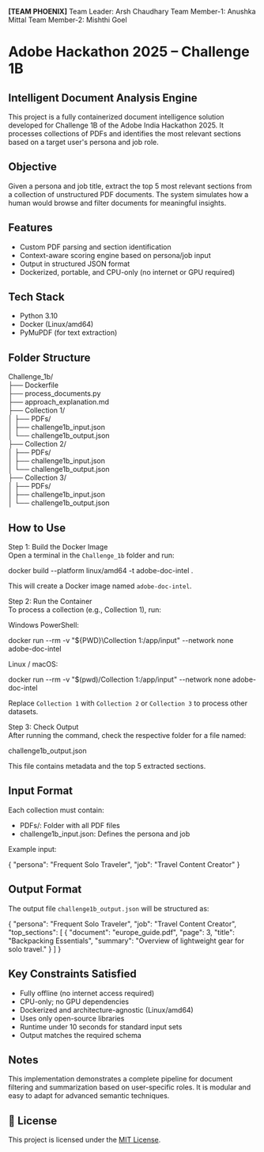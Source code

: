 **[TEAM PHOENIX]**
Team Leader: Arsh Chaudhary
Team Member-1: Anushka Mittal
Team Member-2: Mishthi Goel 



# Adobe Hackathon 2025 – Challenge 1B  
## Intelligent Document Analysis Engine

This project is a fully containerized document intelligence solution developed for Challenge 1B of the Adobe India Hackathon 2025. It processes collections of PDFs and identifies the most relevant sections based on a target user's persona and job role.

## Objective

Given a persona and job title, extract the top 5 most relevant sections from a collection of unstructured PDF documents. The system simulates how a human would browse and filter documents for meaningful insights.

## Features

- Custom PDF parsing and section identification
- Context-aware scoring engine based on persona/job input
- Output in structured JSON format
- Dockerized, portable, and CPU-only (no internet or GPU required)

## Tech Stack

- Python 3.10
- Docker (Linux/amd64)
- PyMuPDF (for text extraction)

## Folder Structure

Challenge_1b/  
├── Dockerfile  
├── process_documents.py  
├── approach_explanation.md  
├── Collection 1/  
│   ├── PDFs/  
│   ├── challenge1b_input.json  
│   └── challenge1b_output.json  
├── Collection 2/  
│   ├── PDFs/  
│   ├── challenge1b_input.json  
│   └── challenge1b_output.json  
├── Collection 3/  
│   ├── PDFs/  
│   ├── challenge1b_input.json  
│   └── challenge1b_output.json  

## How to Use

Step 1: Build the Docker Image  
Open a terminal in the `Challenge_1b` folder and run:

docker build --platform linux/amd64 -t adobe-doc-intel .

This will create a Docker image named `adobe-doc-intel`.

Step 2: Run the Container  
To process a collection (e.g., Collection 1), run:

Windows PowerShell:

docker run --rm -v "${PWD}\Collection 1:/app/input" --network none adobe-doc-intel

Linux / macOS:

docker run --rm -v "$(pwd)/Collection 1:/app/input" --network none adobe-doc-intel

Replace `Collection 1` with `Collection 2` or `Collection 3` to process other datasets.

Step 3: Check Output  
After running the command, check the respective folder for a file named:

challenge1b_output.json

This file contains metadata and the top 5 extracted sections.

## Input Format

Each collection must contain:
- PDFs/: Folder with all PDF files
- challenge1b_input.json: Defines the persona and job

Example input:

{
  "persona": "Frequent Solo Traveler",
  "job": "Travel Content Creator"
}

## Output Format

The output file `challenge1b_output.json` will be structured as:

{
  "persona": "Frequent Solo Traveler",
  "job": "Travel Content Creator",
  "top_sections": [
    {
      "document": "europe_guide.pdf",
      "page": 3,
      "title": "Backpacking Essentials",
      "summary": "Overview of lightweight gear for solo travel."
    }
  ]
}

## Key Constraints Satisfied

- Fully offline (no internet access required)
- CPU-only; no GPU dependencies
- Dockerized and architecture-agnostic (Linux/amd64)
- Uses only open-source libraries
- Runtime under 10 seconds for standard input sets
- Output matches the required schema

## Notes

This implementation demonstrates a complete pipeline for document filtering and summarization based on user-specific roles. It is modular and easy to adapt for advanced semantic techniques.

## 📝 License

This project is licensed under the [MIT License](LICENSE).